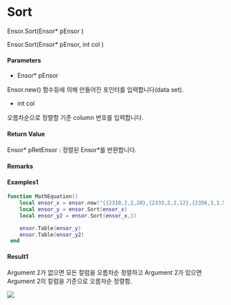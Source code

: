 # Sort

Ensor.Sort\(Ensor\* pEnsor \)

Ensor.Sort\(Ensor\* pEnsor, int col \)

#### Parameters

* Ensor\* pEnsor

Ensor.new\(\) 함수등에 의해 만들어진 포인터를 입력합니다\(data set\).

* int col

오름차순으로 정렬할 기준 column 번호를 입력합니다.

#### Return Value

Ensor\* pRetEnsor : 정렬된 Ensor\*를 반환합니다.

#### Remarks

#### Examples1

```lua
function MathEquation()
	local ensor_x = ensor.new("{{2310,2,2,20},{2333,2,2,12},{2356,3,1.5,33},{2379,3,2,43},{2402,2,3,53},{2425,4,2,23},{2448,2,1.5,99},{2471,2,2,34},{2494,3,3,23},{2517,4,4,55},{2540,2,3,22}}")
	local ensor_y = ensor.Sort(ensor_x)
	local ensor_y2 = ensor.Sort(ensor_x,3)

	ensor.Table(ensor_y)
	ensor.Table(ensor_y2)
 end
```

#### Result1

Argument 2가 없으면 모든 칼럼을 오름차순 정렬하고 Argument 2가 있으면 Argument 2의 칼럼을 기준으로 오름차순 정렬함.

![](/StatisticsAPI/SortResultTable.png)



